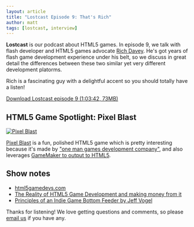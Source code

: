 ```yaml
---
layout: article
title: "Lostcast Episode 9: That's Rich"
author: matt
tags: [lostcast, interview]
---
```


**Lostcast** is our podcast about HTML5 games. In episode 9, we talk with flash developer and HTML5 games advocate [Rich Davey](http://www.photonstorm.com/). He's got years of flash game development experience under his belt, so we discuss in great detail the differences between these two similar yet very different development platorms.

Rich is a fascinating guy with a delightful accent so you should totally have a listen!

<a class="download-podcast" href="http://media.lostdecadegames.com/lostcast/lostcast_episode_9_thats_rich.mp3">
	Download Lostcast episode 9 (1:03:42, 73MB)
</a>

## HTML5 Game Spotlight: Pixel Blast

<div class="full-frame">
	<a href="http://cryset.co.uk/home/p/playgame.php?id=61">
		<img alt="Pixel Blast" src="/media/images/posts/spotlights/pixel_blast.png">
	</a>
</div>

[Pixel Blast](http://cryset.co.uk/home/p/playgame.php?id=61) is a fun, polished HTML5 game which is pretty interesting because it's made by ["one man games development company"](http://nocturnegames.webs.com/), and also leverages [GameMaker to output to HTML5](http://www.yoyogames.com/gamemaker/html5).

## Show notes

* [html5gamedevs.com][1]
* [The Reality of HTML5 Game Development and making money from it][2]
* [Principles of an Indie Game Bottom Feeder by Jeff Vogel][3]

Thanks for listening! We love getting questions and comments, so please [email us](mailto:hello@lostdecadegames.com) if you have any.

[1]: http://www.html5gamedevs.com/
[2]: http://www.photonstorm.com/archives/2759/the-reality-of-html5-game-development-and-making-money-from-it
[3]: http://www.gamasutra.com/view/feature/6698/principles_of_an_indie_game_bottom_.php
